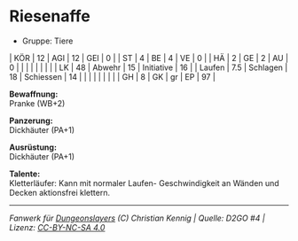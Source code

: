 # Riesenaffe  
- Gruppe: Tiere  

| KÖR    | 12  | AGI      | 12 | GEI        | 0  |
| ST     | 4   | BE       | 4  | VE         | 0  |
| HÄ     | 2   | GE       | 2  | AU         | 0  |
|        |     |          |    |            |    |
| LK     | 48  | Abwehr   | 15 | Initiative | 16 |
| Laufen | 7.5 | Schlagen | 18 | Schiessen  | 14 |
|        |     |          |    |            |    |
| GH     | 8   | GK       | gr | EP         | 97 |


**Bewaffnung:**  
Pranke (WB+2)

**Panzerung:**  
Dickhäuter (PA+1)

**Ausrüstung:**  
Dickhäuter (PA+1)

**Talente:**  
Kletterläufer: Kann mit normaler Laufen- Geschwindigkeit an Wänden und Decken aktionsfrei klettern.





___
*Fanwerk für [Dungeonslayers](https://www.dungeonslayers.net/) (C) Christian Kennig | Quelle: D2GO #4 | Lizenz: [CC-BY-NC-SA 4.0](https://creativecommons.org/licenses/by-nc-sa/4.0/deed.de)*